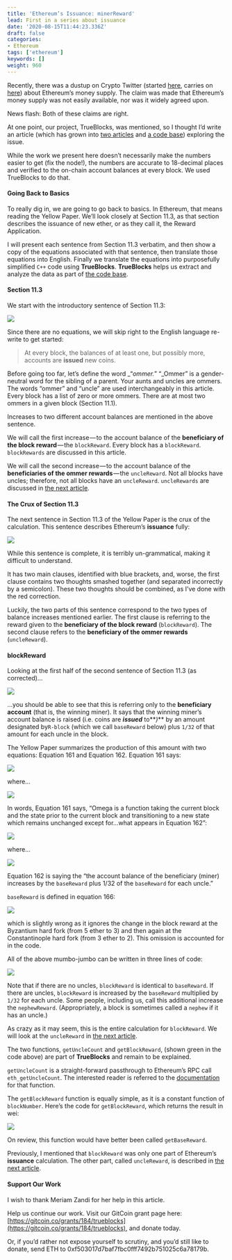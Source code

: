 ```yaml
---
title: 'Ethereum’s Issuance: minerReward'
lead: First in a series about issuance
date: '2020-08-15T11:44:23.336Z'
draft: false
categories:
- Ethereum
tags: ['ethereum']
keywords: []
weight: 960
---
```


Recently, there was a dustup on Crypto Twitter (started [here](https://twitter.com/pierre_rochard/status/1291522796410089474), carries on [here](https://twitter.com/hashtag/SupplyGate)) about Ethereum’s money supply. The claim was made that Ethereum’s money supply was not easily available, nor was it widely agreed upon.

News flash: Both of these claims are right.

At one point, our project, TrueBlocks, was mentioned, so I thought I’d write an article (which has grown into [two articles](https://medium.com/@tjayrush/ethereums-issuance-unclereward-72de71b0f9f6) and [a code base](https://github.com/TrueBlocks/trueblocks-core/tree/develop/src/other/issuance)) exploring the issue.

While the work we present here doesn’t necessarily make the numbers easier to get (fix the node!), the numbers are accurate to 18-decimal places and verified to the on-chain account balances at every block. We used TrueBlocks to do that.

#### Going Back to Basics

To really dig in, we are going to go back to basics. In Ethereum, that means reading the Yellow Paper. We’ll look closely at Section 11.3, as that section describes the issuance of new ether, or as they call it, the Reward Application.

I will present each sentence from Section 11.3 verbatim, and then show a copy of the equations associated with that sentence, then translate those equations into English. Finally we translate the equations into purposefully simplified `C++` code using **TrueBlocks**. **TrueBlocks** helps us extract and analyze the data as part of [the code base](https://github.com/TrueBlocks/trueblocks-core/tree/develop/src/other/issuance).

#### Section 11.3

We start with the introductory sentence of Section 11.3:

![](/blog/img/040-Ethereums-Issuance-minerReward-001.png)

Since there are no equations, we will skip right to the English language re-write to get started:

> At every block, the balances of at least one, but possibly more, accounts are **issued** new coins.

Before going too far, let’s define the word _“_ommer._” “_Ommer” is a gender-neutral word for the sibling of a parent. Your aunts and uncles are ommers. The words “ommer” and “uncle” are used interchangeably in this article. Every block has a list of zero or more ommers. There are at most two ommers in a given block (Section 11.1).

Increases to two different account balances are mentioned in the above sentence.

We will call the first increase — to the account balance of the **beneficiary of the block reward** — the `blockReward`. Every block has a `blockReward`. `blockRewards` are discussed in this article.

We will call the second increase — to the account balance of the **beneficiaries of the ommer rewards** — the `uncleReward`. Not all blocks have uncles; therefore, not all blocks have an `uncleReward`. `uncleRewards` are discussed in [the next article](https://medium.com/@tjayrush/ethereums-issuance-unclereward-72de71b0f9f6).

#### The Crux of Section 11.3

The next sentence in Section 11.3 of the Yellow Paper is the crux of the calculation. This sentence describes Ethereum’s **issuance** fully:

![](/blog/img/040-Ethereums-Issuance-minerReward-002.png)

While this sentence is complete, it is terribly un-grammatical, making it difficult to understand.

It has two main clauses, identified with blue brackets, and, worse, the first clause contains two thoughts smashed together (and separated incorrectly by a semicolon). These two thoughts should be combined, as I’ve done with the red correction.

Luckily, the two parts of this sentence correspond to the two types of balance increases mentioned earlier. The first clause is referring to the reward given to the **beneficiary of the block reward** (`blockReward`). The second clause refers to the **beneficiary of the ommer rewards** (`uncleReward`).

#### blockReward

Looking at the first half of the second sentence of Section 11.3 (as corrected)…

![](/blog/img/040-Ethereums-Issuance-minerReward-003.png)

…you should be able to see that this is referring only to the **beneficiary account** (that is, the winning miner). It says that the winning miner’s account balance is raised (i.e. coins are **_issued_** to**_)_** by an amount designated by`R-block` (which we call `baseReward` below) plus `1/32` of that amount for each uncle in the block.

The Yellow Paper summarizes the production of this amount with two equations: Equation 161 and Equation 162. Equation 161 says:

![](/blog/img/040-Ethereums-Issuance-minerReward-004.png)

where…

![](/blog/img/040-Ethereums-Issuance-minerReward-005.png)

In words, Equation 161 says, “Omega is a function taking the current block and the state prior to the current block and transitioning to a new state which remains unchanged except for…what appears in Equation 162”:

![](/blog/img/040-Ethereums-Issuance-minerReward-006.png)

where…

![](/blog/img/040-Ethereums-Issuance-minerReward-007.png)

Equation 162 is saying the “the account balance of the beneficiary (miner) increases by the `baseReward` plus 1/32 of the `baseReward` for each uncle.”

`baseReward` is defined in equation 166:

![](/blog/img/040-Ethereums-Issuance-minerReward-008.png)

which is slightly wrong as it ignores the change in the block reward at the Byzantium hard fork (from 5 ether to 3) and then again at the Constantinople hard fork (from 3 ether to 2). This omission is accounted for in the code.

All of the above mumbo-jumbo can be written in three lines of code:

![](/blog/img/040-Ethereums-Issuance-minerReward-009.png)

Note that if there are no uncles, `blockReward` is identical to `baseReward`. If there are uncles, `blockReward` is increased by the `baseReward` multiplied by `1/32` for each uncle. Some people, including us, call this additional increase the `nephewReward`. (Appropriately, a block is sometimes called a `nephew` if it has an uncle.)

As crazy as it may seem, this is the entire calculation for `blockReward`. We will look at the `uncleReward` in [the next article](https://medium.com/@tjayrush/ethereums-issuance-unclereward-72de71b0f9f6).

The two functions, `getUncleCount` and `getBlockReward`, (shown green in the code above) are part of **TrueBlocks** and remain to be explained.

`getUncleCount` is a straight-forward passthrough to Ethereum’s RPC call `eth_getUncleCount`. The interested reader is referred to the [documentation](https://openethereum.github.io/wiki/JSONRPC-eth-module#eth_getunclecountbyblocknumber) for that function.

The `getBlockReward` function is equally simple, as it is a constant function of `blockNumber`. Here’s the code for `getBlockReward`, which returns the result in wei:

![](/blog/img/040-Ethereums-Issuance-minerReward-010.png)

On review, this function would have better been called `getBaseReward`.

Previously, I mentioned that `blockReward` was only one part of Ethereum’s **issuance** calculation. The other part, called `uncleReward`, is described in [the next article](https://medium.com/@tjayrush/ethereums-issuance-unclereward-72de71b0f9f6).

#### Support Our Work

I wish to thank Meriam Zandi for her help in this article.

Help us continue our work. Visit our GitCoin grant page here: [https://gitcoin.co/grants/184/trueblocks](https://gitcoin.co/grants/184/trueblocks), and donate today.

Or, if you’d rather not expose yourself to scrutiny, and you’d still like to donate, send ETH to 0xf503017d7baf7fbc0fff7492b751025c6a78179b.
